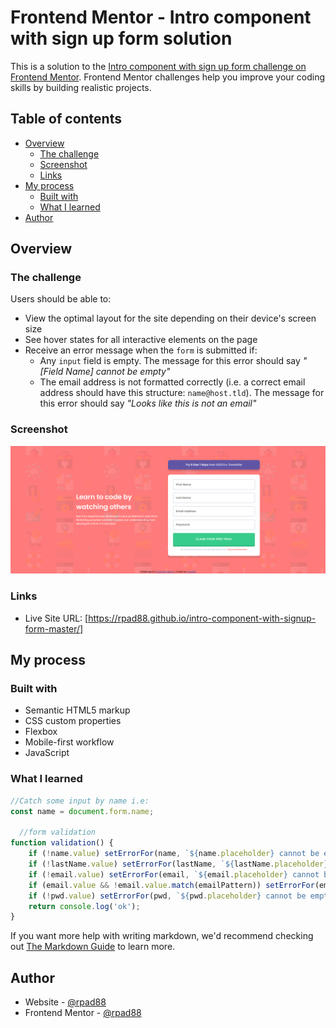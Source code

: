 # Frontend Mentor - Intro component with sign up form solution

This is a solution to the [Intro component with sign up form challenge on Frontend Mentor](https://www.frontendmentor.io/challenges/intro-component-with-signup-form-5cf91bd49edda32581d28fd1). Frontend Mentor challenges help you improve your coding skills by building realistic projects. 

## Table of contents

- [Overview](#overview)
  - [The challenge](#the-challenge)
  - [Screenshot](#screenshot)
  - [Links](#links)
- [My process](#my-process)
  - [Built with](#built-with)
  - [What I learned](#what-i-learned)
- [Author](#author)


## Overview

### The challenge

Users should be able to:

- View the optimal layout for the site depending on their device's screen size
- See hover states for all interactive elements on the page
- Receive an error message when the `form` is submitted if:
  - Any `input` field is empty. The message for this error should say *"[Field Name] cannot be empty"*
  - The email address is not formatted correctly (i.e. a correct email address should have this structure: `name@host.tld`). The message for this error should say *"Looks like this is not an email"*

### Screenshot

![](./screenshot.png)

### Links

- Live Site URL: [https://rpad88.github.io/intro-component-with-signup-form-master/]

## My process

### Built with

- Semantic HTML5 markup
- CSS custom properties
- Flexbox
- Mobile-first workflow
- JavaScript


### What I learned
```js
//Catch some input by name i.e:
const name = document.form.name;

  //form validation
function validation() {
    if (!name.value) setErrorFor(name, `${name.placeholder} cannot be empty`);
    if (!lastName.value) setErrorFor(lastName, `${lastName.placeholder} cannot be empty`);
    if (!email.value) setErrorFor(email, `${email.placeholder} cannot be empty`);
    if (email.value && !email.value.match(emailPattern)) setErrorFor(email, `invalid ${email.placeholder}.`)
    if (!pwd.value) setErrorFor(pwd, `${pwd.placeholder} cannot be empty.`)
    return console.log('ok');
}
```

If you want more help with writing markdown, we'd recommend checking out [The Markdown Guide](https://www.markdownguide.org/) to learn more.


## Author

- Website - [@rpad88](https://www.github.com/rpad88)
- Frontend Mentor - [@rpad88](https://www.frontendmentor.io/profile/rpad88)